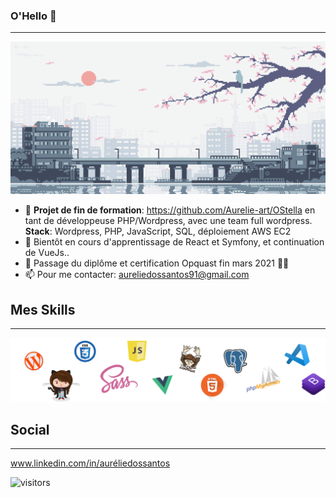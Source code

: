 ### O'Hello 👋
***
<!--
**Aurelie-art/Aurelie-art** is a ✨ _special_ ✨ repository because its `README.md` (this file) appears on your GitHub profile.
Here are some ideas to get you started:

- 🔭 I’m currently working on ...
- 🌱 I’m currently learning ...
- 👯 I’m looking to collaborate on ...
- 🤔 I’m looking for help with ...
- 💬 Ask me about ...
- 😄 Pronouns: ...
- ⚡ Fun fact: ...
-->

![Cover](https://github.com/Aurelie-art/Aurelie-art/blob/main/img/japon.gif)

- 📌 **Projet de fin de formation**: https://github.com/Aurelie-art/OStella en tant de développeuse PHP/Wordpress, avec une team full wordpress.
**Stack**: Wordpress, PHP, JavaScript, SQL, déploiement AWS EC2
- 🌱 Bientôt en cours d'apprentissage de React et Symfony, et continuation de VueJs..
- 📜 Passage du diplôme et certification Opquast fin mars 2021 🤞🏻
- 📫 Pour me contacter: aureliedossantos91@gmail.com

## Mes Skills
***
![Cover](https://github.com/Aurelie-art/Aurelie-art/blob/main/img/skills.png)

## Social
***
www.linkedin.com/in/auréliedossantos

 ![visitors](https://visitor-badge.laobi.icu/badge?page_id=Aurelie-art.visitor-badge)
